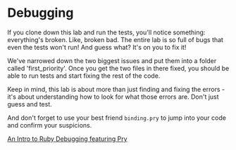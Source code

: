 
# Debugging

If you clone down this lab and run the tests, you'll notice something:
everything's broken. Like, broken bad. The entire lab is so full of bugs that
even the tests won't run!  And guess what?  It's on you to fix it!

We've narrowed down the two biggest issues and put them into a folder called
'first_priority'.  Once you get the two files in there fixed, you should be able
to run tests and start fixing the rest of the code.

Keep in mind, this lab is about more than just finding and fixing the errors -
it's about understanding how to look for what those errors are.  Don't just
guess and test.

And don't forget to use your best friend `binding.pry` to jump into your code
and confirm your suspicions.

  [An Intro to Ruby Debugging featuring Pry](https://medium.com/@TheDickWard/an-intro-to-ruby-debugging-featuring-pry-c931fde69069)
